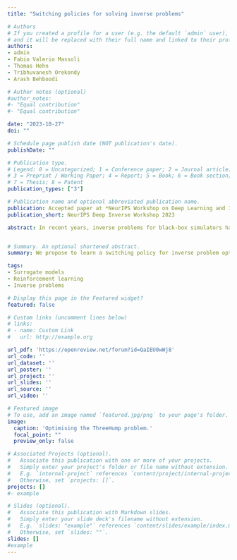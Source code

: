 ```yaml
---
title: "Switching policies for solving inverse problems"

# Authors
# If you created a profile for a user (e.g. the default `admin` user), write the username (folder name) here 
# and it will be replaced with their full name and linked to their profile.
authors:
- admin
- Fabio Valerio Massoli
- Thomas Hehn
- Tribhuvanesh Orekondy
- Arash Behboodi

# Author notes (optional)
#author_notes:
#- "Equal contribution"
#- "Equal contribution"

date: "2023-10-27"
doi: ""

# Schedule page publish date (NOT publication's date).
publishDate: ""

# Publication type.
# Legend: 0 = Uncategorized; 1 = Conference paper; 2 = Journal article;
# 3 = Preprint / Working Paper; 4 = Report; 5 = Book; 6 = Book section;
# 7 = Thesis; 8 = Patent
publication_types: ["3"]

# Publication name and optional abbreviated publication name.
publication: Accepted paper at *NeurIPS Workshop on Deep Learning and Inverse Problems (NeurIPS Deep Inverse Workshop, 2023)*.
publication_short: NeurIPS Deep Inverse Workshop 2023

abstract: In recent years, inverse problems for black-box simulators have enjoyed increased focus of the machine learning community due to their prevalence in science and engineering domains. Such simulators describe a forward process f (\psi, x) \rightarrow y. Here the intent is to optimise simulator parameters \psi to minimise some observation loss on y, under some input distribution on x. Optimisation of such objectives is often challenging, since it is not trivial to estimate simulator gradients accurately. In settings where multiple related inverse problems need to be solved simultaneously, from-scratch/ab-initio optimisation of each may be infeasible if the forward model is expensive to evaluate. In this paper, we propose a novel method for solving such families of inverse problems with reinforcement learning. We train a policy to guide the optimisation by selecting between gradients estimated numerically from the simulator and gradients estimated from a pre-trained surrogate model. After training the surrogate and the policy, downstream inverse problem optimisations require 10%-70% fewer simulator evaluations. Moreover, the policy does successful optimisations on functions where using just simulator gradient estimates fails.


# Summary. An optional shortened abstract.
summary: We propose to learn a switching policy for inverse problem optimisation.

tags: 
- Surrogate models
- Reinforcement learning
- Inverse problems

# Display this page in the Featured widget?
featured: false

# Custom links (uncomment lines below)
# links:
# - name: Custom Link
#   url: http://example.org

url_pdf: 'https://openreview.net/forum?id=QaIEU0wWj8'
url_code: ''
url_dataset: ''
url_poster: ''
url_project: ''
url_slides: ''
url_source: ''
url_video: ''

# Featured image
# To use, add an image named `featured.jpg/png` to your page's folder. 
image:
  caption: 'Optimising the ThreeHump problem.'
  focal_point: ""
  preview_only: false

# Associated Projects (optional).
#   Associate this publication with one or more of your projects.
#   Simply enter your project's folder or file name without extension.
#   E.g. `internal-project` references `content/project/internal-project/index.md`.
#   Otherwise, set `projects: []`.
projects: []
#- example

# Slides (optional).
#   Associate this publication with Markdown slides.
#   Simply enter your slide deck's filename without extension.
#   E.g. `slides: "example"` references `content/slides/example/index.md`.
#   Otherwise, set `slides: ""`.
slides: []  
#example
---
```

